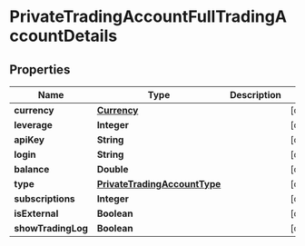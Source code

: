 # PrivateTradingAccountFullTradingAccountDetails

## Properties
Name | Type | Description | Notes
------------ | ------------- | ------------- | -------------
**currency** | [**Currency**](Currency.md) |  |  [optional]
**leverage** | **Integer** |  |  [optional]
**apiKey** | **String** |  |  [optional]
**login** | **String** |  |  [optional]
**balance** | **Double** |  |  [optional]
**type** | [**PrivateTradingAccountType**](PrivateTradingAccountType.md) |  |  [optional]
**subscriptions** | **Integer** |  |  [optional]
**isExternal** | **Boolean** |  |  [optional]
**showTradingLog** | **Boolean** |  |  [optional]

